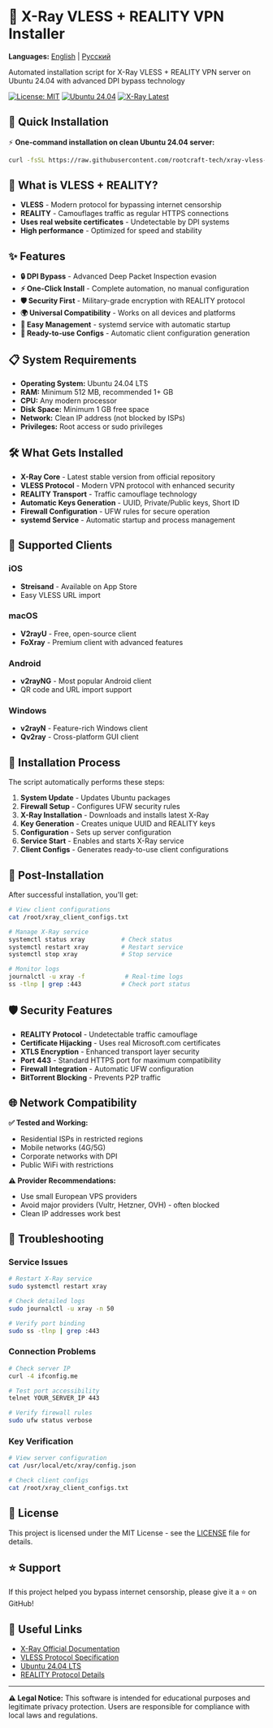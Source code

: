 # 🚀 X-Ray VLESS + REALITY VPN Installer

**Languages:** [English](README.md) | [Русский](README.ru.md)

Automated installation script for X-Ray VLESS + REALITY VPN server on Ubuntu 24.04 with advanced DPI bypass technology

[![License: MIT](https://img.shields.io/badge/License-MIT-yellow.svg)](https://opensource.org/licenses/MIT)
[![Ubuntu 24.04](https://img.shields.io/badge/Ubuntu-24.04%20LTS-orange.svg)](https://ubuntu.com/)
[![X-Ray Latest](https://img.shields.io/badge/X--Ray-Latest-blue.svg)](https://github.com/XTLS/Xray-core)

## 🚀 Quick Installation

⚡ **One-command installation on clean Ubuntu 24.04 server:**

```bash
curl -fsSL https://raw.githubusercontent.com/rootcraft-tech/xray-vless-reality-installer/main/install-xray.sh | sudo bash
```

## 🌟 What is VLESS + REALITY?

- **VLESS** - Modern protocol for bypassing internet censorship
- **REALITY** - Camouflages traffic as regular HTTPS connections  
- **Uses real website certificates** - Undetectable by DPI systems
- **High performance** - Optimized for speed and stability

## ✨ Features

- **🔒 DPI Bypass** - Advanced Deep Packet Inspection evasion
- **⚡ One-Click Install** - Complete automation, no manual configuration
- **🛡️ Security First** - Military-grade encryption with REALITY protocol
- **🌍 Universal Compatibility** - Works on all devices and platforms
- **🔧 Easy Management** - systemd service with automatic startup
- **📱 Ready-to-use Configs** - Automatic client configuration generation

## 📋 System Requirements

- **Operating System:** Ubuntu 24.04 LTS
- **RAM:** Minimum 512 MB, recommended 1+ GB
- **CPU:** Any modern processor
- **Disk Space:** Minimum 1 GB free space
- **Network:** Clean IP address (not blocked by ISPs)
- **Privileges:** Root access or sudo privileges

## 🛠️ What Gets Installed

- **X-Ray Core** - Latest stable version from official repository
- **VLESS Protocol** - Modern VPN protocol with enhanced security
- **REALITY Transport** - Traffic camouflage technology
- **Automatic Keys Generation** - UUID, Private/Public keys, Short ID
- **Firewall Configuration** - UFW rules for secure operation
- **systemd Service** - Automatic startup and process management

## 📱 Supported Clients

### iOS
- **Streisand** - Available on App Store
- Easy VLESS URL import

### macOS  
- **V2rayU** - Free, open-source client
- **FoXray** - Premium client with advanced features

### Android
- **v2rayNG** - Most popular Android client
- QR code and URL import support

### Windows
- **v2rayN** - Feature-rich Windows client
- **Qv2ray** - Cross-platform GUI client

## 🚀 Installation Process

The script automatically performs these steps:

1. **System Update** - Updates Ubuntu packages
2. **Firewall Setup** - Configures UFW security rules  
3. **X-Ray Installation** - Downloads and installs latest X-Ray
4. **Key Generation** - Creates unique UUID and REALITY keys
5. **Configuration** - Sets up server configuration
6. **Service Start** - Enables and starts X-Ray service
7. **Client Configs** - Generates ready-to-use client configurations

## 🔧 Post-Installation

After successful installation, you'll get:

```bash
# View client configurations
cat /root/xray_client_configs.txt

# Manage X-Ray service
systemctl status xray          # Check status
systemctl restart xray         # Restart service
systemctl stop xray            # Stop service

# Monitor logs
journalctl -u xray -f           # Real-time logs
ss -tlnp | grep :443           # Check port status
```

## 🛡️ Security Features

- **REALITY Protocol** - Undetectable traffic camouflage
- **Certificate Hijacking** - Uses real Microsoft.com certificates
- **XTLS Encryption** - Enhanced transport layer security  
- **Port 443** - Standard HTTPS port for maximum compatibility
- **Firewall Integration** - Automatic UFW configuration
- **BitTorrent Blocking** - Prevents P2P traffic

## 🌐 Network Compatibility

**✅ Tested and Working:**
- Residential ISPs in restricted regions
- Mobile networks (4G/5G)
- Corporate networks with DPI
- Public WiFi with restrictions

**⚠️ Provider Recommendations:**
- Use small European VPS providers
- Avoid major providers (Vultr, Hetzner, OVH) - often blocked
- Clean IP addresses work best

## 🚨 Troubleshooting

### Service Issues
```bash
# Restart X-Ray service
sudo systemctl restart xray

# Check detailed logs  
sudo journalctl -u xray -n 50

# Verify port binding
sudo ss -tlnp | grep :443
```

### Connection Problems
```bash
# Check server IP
curl -4 ifconfig.me

# Test port accessibility
telnet YOUR_SERVER_IP 443

# Verify firewall rules
sudo ufw status verbose
```

### Key Verification
```bash
# View server configuration
cat /usr/local/etc/xray/config.json

# Check client configs
cat /root/xray_client_configs.txt
```

## 📄 License

This project is licensed under the MIT License - see the [LICENSE](LICENSE) file for details.

## ⭐ Support

If this project helped you bypass internet censorship, please give it a ⭐ on GitHub!

## 🔗 Useful Links

- [X-Ray Official Documentation](https://xtls.github.io/)
- [VLESS Protocol Specification](https://github.com/XTLS/Xray-core)
- [Ubuntu 24.04 LTS](https://ubuntu.com/download/server)
- [REALITY Protocol Details](https://github.com/XTLS/REALITY)

---

**⚠️ Legal Notice:** This software is intended for educational purposes and legitimate privacy protection. Users are responsible for compliance with local laws and regulations.
